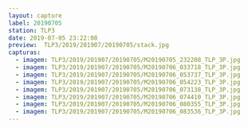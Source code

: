 ```yaml
---
layout: capture
label: 20190705
station: TLP3
date: 2019-07-05 23:22:08
preview:  TLP3/2019/201907/20190705/stack.jpg
capturas:
  - imagem: TLP3/2019/201907/20190705/M20190705_232208_TLP_3P.jpg
  - imagem: TLP3/2019/201907/20190705/M20190706_033718_TLP_3P.jpg
  - imagem: TLP3/2019/201907/20190705/M20190706_053737_TLP_3P.jpg
  - imagem: TLP3/2019/201907/20190705/M20190706_054223_TLP_3P.jpg
  - imagem: TLP3/2019/201907/20190705/M20190706_073138_TLP_3P.jpg
  - imagem: TLP3/2019/201907/20190705/M20190706_074410_TLP_3P.jpg
  - imagem: TLP3/2019/201907/20190705/M20190706_080355_TLP_3P.jpg
  - imagem: TLP3/2019/201907/20190705/M20190706_083536_TLP_3P.jpg
---
```

